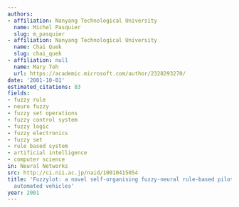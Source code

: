 ```yaml
---
authors:
- affiliation: Nanyang Technological University
  name: Michel Pasquier
  slug: m_pasquier
- affiliation: Nanyang Technological University
  name: Chai Quek
  slug: chai_quek
- affiliation: null
  name: Mary Toh
  url: https://academic.microsoft.com/author/2328293270/
date: '2001-10-01'
estimated_citations: 83
fields:
- fuzzy rule
- neuro fuzzy
- fuzzy set operations
- fuzzy control system
- fuzzy logic
- fuzzy electronics
- fuzzy set
- rule based system
- artificial intelligence
- computer science
in: Neural Networks
src: http://ci.nii.ac.jp/naid/10010415054
title: 'Fuzzylot: a novel self-organising fuzzy-neural rule-based pilot system for
  automated vehicles'
year: 2001
---
```

